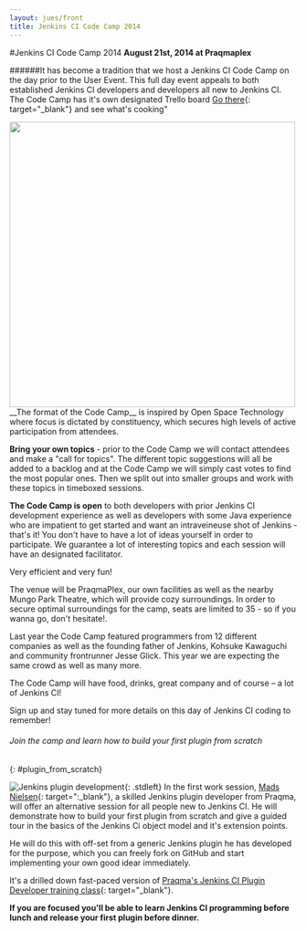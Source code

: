 ```yaml
---
layout: jues/front
title: Jenkins CI Code Camp 2014
---
```

#Jenkins CI Code Camp 2014
__August 21st, 2014 at Praqmaplex__

######It has become a tradition that we host a Jenkins CI Code Camp on the day prior to the User Event. This full day event appeals to both established Jenkins CI developers and developers all new to Jenkins CI. The Code Camp has it's own designated Trello board [Go there](https://trello.com/b/bYqSkh1e){: target="_blank"} and see what's cooking"


<a href="https://plus.google.com/photos/112243565708972138490/albums/5922621914342401441" target="_blank">
<img src="/images/codecamp.jpg" class="stdright" style="width:500"></a>
__The format of the Code Camp__ is inspired by Open Space Technology where focus is dictated by constituency, which secures high levels of active participation from attendees.

__Bring your own topics__ - prior to the Code Camp we will contact attendees and make a "call for topics". The different topic suggestions will all be added to a backlog and at the Code Camp we will simply cast votes to find the most popular ones. Then we split out into smaller groups and work with these topics in timeboxed sessions.

__The Code Camp is open__ to both developers with prior Jenkins CI development experience as well as developers with some Java experience who are impatient to get started and want an intraveineuse shot of Jenkins - that's it! You don't have to have a lot of ideas yourself in order to participate. We guarantee a lot of interesting topics and each session will have an designated facilitator.

Very efficient and very fun!

The venue will be PraqmaPlex, our own facilities as well as the nearby Mungo Park Theatre, which will provide cozy surroundings. In order to secure optimal surroundings for the camp, seats are limited to 35 - so if you wanna go, don't hesitate!.

Last year the Code Camp featured programmers from 12 different companies as well as the founding father of Jenkins, Kohsuke Kawaguchi and community frontrunner Jesse Glick. This year we are expecting the same crowd as well as many more.  

The Code Camp will have food, drinks, great company and of course – a lot of Jenkins CI!

Sign up and stay tuned for more details on this day of Jenkins CI coding to remember!

###### Join the camp and learn how to build your first plugin from scratch
{: #plugin_from_scratch}

![Jenkins plugin development](/images/jciplugindev.jpg){: .stdleft} In the first work session, [Mads Nielsen](https://github.com/MadsNielsen){: target=":_blank"}, a skilled Jenkins plugin developer from Praqma, will offer an alternative session for all people new to Jenkins CI. He will demonstrate how to build your first plugin from scratch and give a guided tour in the basics of the Jenkins Ci object model and it's extension points.

He will do this with off-set from a generic Jenkins plugin he has developed for the purpose, which you can freely fork on GitHub and start implementing your own good idear immediately.

It's a drilled down fast-paced version of [Praqma's Jenkins CI Plugin Developer training class](http://www.praqma.com/events/jciplugindev){: target="_blank"}.

__If you are focused you'll be able to learn Jenkins CI programming before lunch and release your first plugin before dinner.__

